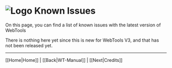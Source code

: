 # ![Logo](https://github.com/ukdtom/WebTools.bundle/blob/master/Wiki/WebTools/Logos/WebTools-48x48.png) Known Issues

On this page, you can find a list of known issues with the latest version of WebTools

There is nothing here yet since this is new for WebTools V3, and that has not been released yet.

***

[[Home|Home]] | [[Back|WT-Manual]] | [[Next|Credits]]